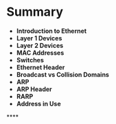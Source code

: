 # Summary

* **Introduction to Ethernet**
* **Layer 1 Devices**
* **Layer 2 Devices**
* **MAC Addresses**
* **Switches**
* **Ethernet Header**
* **Broadcast vs Collision Domains**
* **ARP**
* **ARP Header**
* **RARP**
* **Address in Use**

\*\*\*\*

